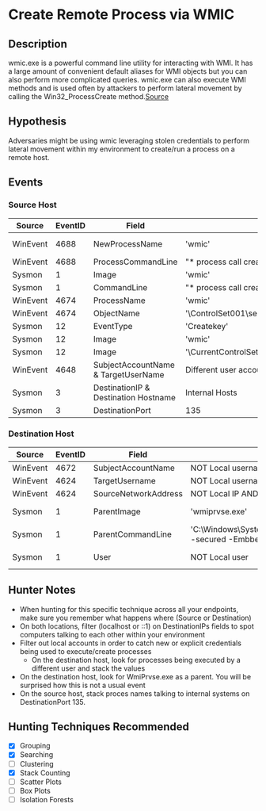 # Create Remote Process via WMIC
## Description
wmic.exe is a powerful command line utility for interacting with WMI. It has a large amount of convenient default aliases for WMI objects but you can also perform more complicated queries. wmic.exe can also execute WMI methods and is used often by attackers to perform lateral movement by
calling the Win32_ProcessCreate method.[Source](https://www.fireeye.com/content/dam/fireeye-www/global/en/current-threats/pdfs/wp-windows-management-instrumentation.pdf)

## Hypothesis
Adversaries might be using wmic leveraging stolen credentials to perform lateral movement within my environment to create/run a process on a remote host. 

## Events
### Source Host
| Source | EventID | Field | Details | Reference | 
|--------|---------|-------|---------|-----------| 
| WinEvent | 4688 | NewProcessName | 'wmic' | [MITRE](https://car.mitre.org/wiki/CAR-2016-03-002), [JPCERT](https://www.jpcert.or.jp/english/pub/sr/20170612ac-ir_research_en.pdf) |
| WinEvent | 4688 | ProcessCommandLine | "* process call create *" AND "* /node:*" | [MITRE](https://car.mitre.org/wiki/CAR-2016-03-002) |
| Sysmon | 1 | Image | 'wmic' | [JPCERT](https://www.jpcert.or.jp/english/pub/sr/20170612ac-ir_research_en.pdf) |
| Sysmon | 1 | CommandLine |  "* process call create *" AND "* /node:*" | [MITRE](https://car.mitre.org/wiki/CAR-2016-03-002) |
| WinEvent | 4674 | ProcessName | 'wmic' | Cyb3rWard0g |
| WinEvent | 4674 | ObjectName | '\ControlSet001\services\WinSock2\Parameters' | Cyb3rWard0g |
| Sysmon | 12 | EventType | 'Createkey' | Cyb3rWard0g |
| Sysmon | 12 | Image | 'wmic' | Cyb3rWard0g |
| Sysmon | 12 | Image | '\CurrentControlSet\services\Tcpip\Parameters' | Cyb3rWard0g |
| WinEvent | 4648 | SubjectAccountName & TargetUserName | Different user accounts | Cyb3rWard0g |
| Sysmon | 3 | DestinationIP & Destination Hostname | Internal Hosts | Cyb3rWard0g |
| Sysmon | 3 | DestinationPort | 135 | Cyb3rWard0g |

### Destination Host
| Source | EventID | Field | Details | Reference | 
|--------|---------|-------|---------|-----------| 
| WinEvent | 4672 | SubjectAccountName | NOT Local username | Cyb3rWard0g |
| WinEvent | 4624 | TargetUsername | NOT Local username | Cyb3rWard0g |
| WinEvent | 4624 | SourceNetworkAddress | NOT Local IP AND Internal IPs | Cyb3rWard0g |
| Sysmon | 1 | ParentImage | 'wmiprvse.exe' | Cyb3rWard0g, [JPCERT](https://www.jpcert.or.jp/english/pub/sr/20170612ac-ir_research_en.pdf) |
| Sysmon | 1 | ParentCommandLine | 'C:\Windows\System32\wbem\wmiprvse.exe -secured -Embbeding' | Cyb3rWard0g, [JPCERT](https://www.jpcert.or.jp/english/pub/sr/20170612ac-ir_research_en.pdf) |
| Sysmon | 1 | User | NOT Local user | Cyb3rWard0g, [JPCERT](https://www.jpcert.or.jp/english/pub/sr/20170612ac-ir_research_en.pdf) |


## Hunter Notes
* When hunting for this specific technique across all your endpoints, make sure you remember what happens where (Source or Destination)
* On both locations, filter (localhost or ::1) on DestinationIPs fields to spot computers talking to each other within your environment
* Filter out local accounts in order to catch new or explicit credentials being used to execute/create processes
  * On the destination host, look for processes being executed by a different user and stack the values
* On the destination host, look for WmiPrvse.exe as a parent. You will be surprised how this is not a usual event
* On the source host, stack proces names talking to internal systems on DestinationPort 135. 


## Hunting Techniques Recommended

- [x] Grouping
- [x] Searching
- [ ] Clustering
- [x] Stack Counting
- [ ] Scatter Plots
- [ ] Box Plots
- [ ] Isolation Forests
